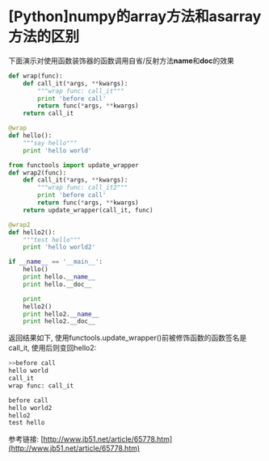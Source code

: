 # \[Python\]numpy的array方法和asarray方法的区别

下面演示对使用函数装饰器的函数调用自省/反射方法**name**和**doc**的效果

```python
def wrap(func):  
    def call_it(*args, **kwargs):  
        """wrap func: call_it"""  
        print 'before call'  
        return func(*args, **kwargs)  
    return call_it

@wrap  
def hello():  
    """say hello"""  
    print 'hello world'

from functools import update_wrapper  
def wrap2(func):  
    def call_it(*args, **kwargs):  
        """wrap func: call_it2"""  
        print 'before call'  
        return func(*args, **kwargs)  
    return update_wrapper(call_it, func)

@wrap2  
def hello2():  
    """test hello"""  
    print 'hello world2'

if __name__ == '__main__':  
    hello()  
    print hello.__name__  
    print hello.__doc__

    print  
    hello2()  
    print hello2.__name__  
    print hello2.__doc__
```

返回结果如下, 使用functools.update\_wrapper\(\)前被修饰函数的函数签名是call\_it, 使用后则变回hello2:

```python
>>before call
hello world
call_it
wrap func: call_it

before call
hello world2
hello2
test hello
```

参考链接: [http://www.jb51.net/article/65778.htm](http://www.jb51.net/article/65778.htm)

